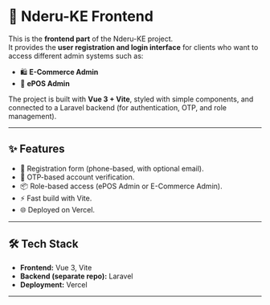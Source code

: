 # 🚀 Nderu-KE Frontend

This is the **frontend part** of the Nderu-KE project.  
It provides the **user registration and login interface** for clients who want to access different admin systems such as:

- 🛍️ **E-Commerce Admin**  
- 🏪 **ePOS Admin**  

The project is built with **Vue 3 + Vite**, styled with simple components, and connected to a Laravel backend (for authentication, OTP, and role management).

---

## ✨ Features
- 🔐 Registration form (phone-based, with optional email).  
- 📲 OTP-based account verification.  
- 📦 Role-based access (ePOS Admin or E-Commerce Admin).  
- ⚡ Fast build with Vite.  
- 🌐 Deployed on Vercel.  

---

## 🛠️ Tech Stack
- **Frontend:** Vue 3, Vite  
- **Backend (separate repo):** Laravel  
- **Deployment:** Vercel  

---





